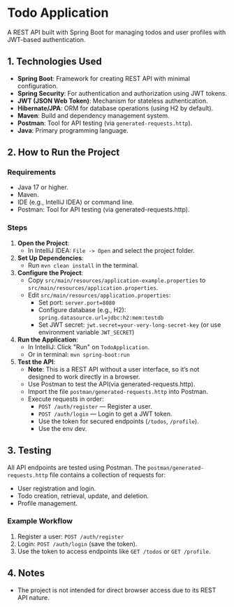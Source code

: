 # Todo Application

A REST API built with Spring Boot for managing todos and user profiles with JWT-based authentication.

## 1. Technologies Used
- **Spring Boot**: Framework for creating REST API with minimal configuration.
- **Spring Security**: For authentication and authorization using JWT tokens.
- **JWT (JSON Web Token)**: Mechanism for stateless authentication.
- **Hibernate/JPA**: ORM for database operations (using H2 by default).
- **Maven**: Build and dependency management system.
- **Postman**: Tool for API testing (via `generated-requests.http`).
- **Java**: Primary programming language.

## 2. How to Run the Project

### Requirements
- Java 17 or higher.
- Maven.
- IDE (e.g., IntelliJ IDEA) or command line.
- Postman: Tool for API testing (via generated-requests.http).

### Steps
1. **Open the Project**:
   - In IntelliJ IDEA: `File -> Open` and select the project folder.
2. **Set Up Dependencies**:
   - Run `mvn clean install` in the terminal.
3. **Configure the Project**:
   - Copy `src/main/resources/application-example.properties` to `src/main/resources/application.properties`.
   - Edit `src/main/resources/application.properties`:
     - Set port: `server.port=8080`
     - Configure database (e.g., H2): `spring.datasource.url=jdbc:h2:mem:testdb`
     - Set JWT secret: `jwt.secret=your-very-long-secret-key` (or use environment variable `JWT_SECRET`)
4. **Run the Application**:
   - In IntelliJ: Click "Run" on `TodoApplication`.
   - Or in terminal: `mvn spring-boot:run`
5. **Test the API**:
   - **Note**: This is a REST API without a user interface, so it’s not designed to work directly in a browser.
   - Use Postman to test the API(via generated-requests.http).
   - Import the file `postman/generated-requests.http` into Postman.
   - Execute requests in order:
     - `POST /auth/register` — Register a user.
     - `POST /auth/login` — Login to get a JWT token.
     - Use the token for secured endpoints (`/todos`, `/profile`).
     - Use the env dev.

## 3. Testing
All API endpoints are tested using Postman. The `postman/generated-requests.http` file contains a collection of requests for:
- User registration and login.
- Todo creation, retrieval, update, and deletion.
- Profile management.

### Example Workflow
1. Register a user: `POST /auth/register`
2. Login: `POST /auth/login` (save the token).
3. Use the token to access endpoints like `GET /todos` or `GET /profile`.

## 4. Notes
- The project is not intended for direct browser access due to its REST API nature.

